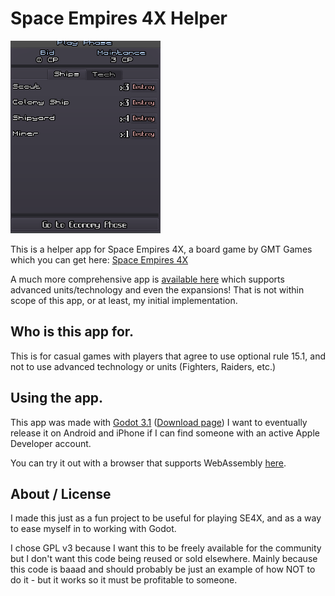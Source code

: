 # Space Empires 4X Helper
![App usage](/usage.gif)

This is a helper app for Space Empires 4X, a board game by GMT Games which you can get here: [Space Empires 4X](https://www.gmtgames.com/p-762-space-empires-4th-printing.aspx)

A much more comprehensive app is [available here](https://space-empires-4x-app.herokuapp.com/) which supports advanced units/technology and even the expansions! That is not within scope of this app, or at least, my initial implementation.

## Who is this app for.

This is for casual games with players that agree to use optional rule 15.1, and not to use advanced technology or units (Fighters, Raiders, etc.)

## Using the app.

This app was made with [Godot 3.1](https://downloads.tuxfamily.org/godotengine/3.1.1/Godot_v3.1.1-stable_win64.exe.zip) ([Download page](https://godotengine.org/download)) I want to eventually release it on Android and iPhone if I can find someone with an active Apple Developer account.

You can try it out with a browser that supports WebAssembly [here](http://karlnyborg.com/se4x/SpaceEmpires.html).

## About / License

I made this just as a fun project to be useful for playing SE4X, and as a way to ease myself in to working with Godot.

I chose GPL v3 because I want this to be freely available for the community but I don't want this code being reused or sold elsewhere. Mainly because this code is baaad and should probably be just an example of how NOT to do it - but it works so it must be profitable to someone.
